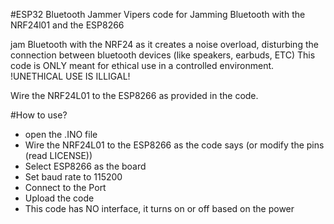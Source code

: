 #ESP32 Bluetooth Jammer
Vipers code for Jamming Bluetooth with the NRF24l01 and the ESP8266

jam Bluetooth with the NRF24 as it creates a noise overload, disturbing the connection between bluetooth devices (like speakers, earbuds, ETC) This code is ONLY meant for ethical use in a controlled environment. !UNETHICAL USE IS ILLIGAL!

Wire the NRF24L01 to the ESP8266 as provided in the code.

#How to use?
- open the .INO file
- Wire the NRF24L01 to the ESP8266 as the code says (or modify the pins (read LICENSE))
- Select ESP8266 as the board
- Set baud rate to 115200
- Connect to the Port
- Upload the code
- This code has NO interface, it turns on or off based on the power
